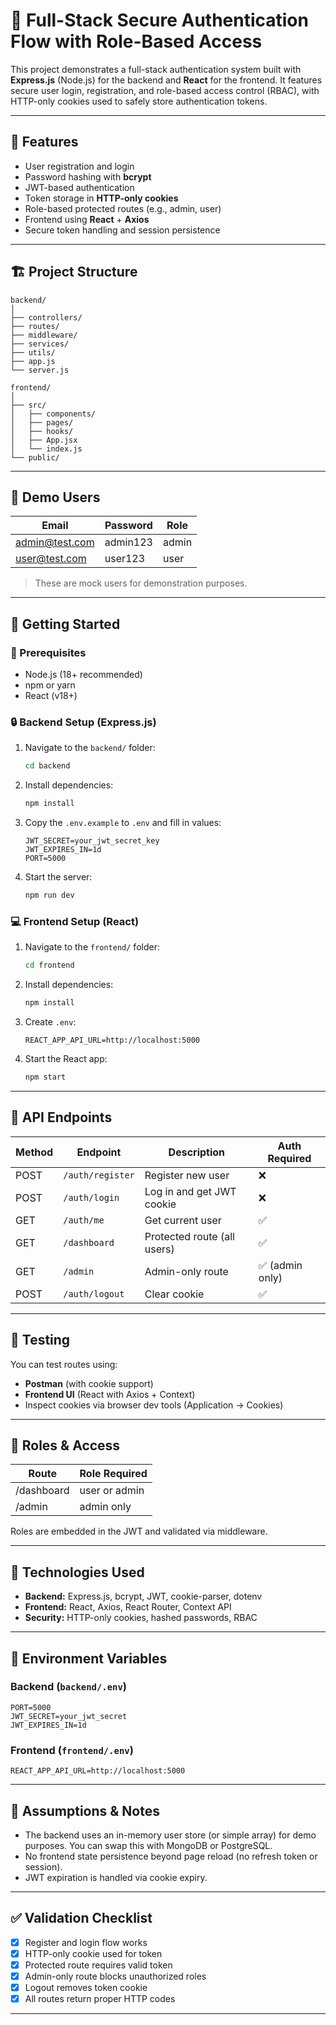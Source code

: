 # 🔐 Full-Stack Secure Authentication Flow with Role-Based Access

This project demonstrates a full-stack authentication system built with **Express.js** (Node.js) for the backend and **React** for the frontend. It features secure user login, registration, and role-based access control (RBAC), with HTTP-only cookies used to safely store authentication tokens.

---

## 📌 Features

- User registration and login
- Password hashing with **bcrypt**
- JWT-based authentication
- Token storage in **HTTP-only cookies**
- Role-based protected routes (e.g., admin, user)
- Frontend using **React** + **Axios**
- Secure token handling and session persistence

---

## 🏗️ Project Structure

```
backend/
│
├── controllers/
├── routes/
├── middleware/
├── services/
├── utils/
├── app.js
└── server.js

frontend/
│
├── src/
│   ├── components/
│   ├── pages/
│   ├── hooks/
│   ├── App.jsx
│   └── index.js
└── public/
```

---

## 🧪 Demo Users

| Email               | Password   | Role  |
|--------------------|------------|-------|
| admin@test.com     | admin123   | admin |
| user@test.com      | user123    | user  |

> These are mock users for demonstration purposes.

---

## 🚀 Getting Started

### 🔧 Prerequisites

- Node.js (18+ recommended)
- npm or yarn
- React (v18+)

### 🔒 Backend Setup (Express.js)

1. Navigate to the `backend/` folder:
   ```bash
   cd backend
   ```

2. Install dependencies:
   ```bash
   npm install
   ```

3. Copy the `.env.example` to `.env` and fill in values:
   ```
   JWT_SECRET=your_jwt_secret_key
   JWT_EXPIRES_IN=1d
   PORT=5000
   ```

4. Start the server:
   ```bash
   npm run dev
   ```

### 💻 Frontend Setup (React)

1. Navigate to the `frontend/` folder:
   ```bash
   cd frontend
   ```

2. Install dependencies:
   ```bash
   npm install
   ```

3. Create `.env`:
   ```
   REACT_APP_API_URL=http://localhost:5000
   ```

4. Start the React app:
   ```bash
   npm start
   ```

---

## 📡 API Endpoints

| Method | Endpoint        | Description                 | Auth Required |
|--------|------------------|-----------------------------|----------------|
| POST   | `/auth/register` | Register new user           | ❌             |
| POST   | `/auth/login`    | Log in and get JWT cookie   | ❌             |
| GET    | `/auth/me`       | Get current user            | ✅             |
| GET    | `/dashboard`     | Protected route (all users) | ✅             |
| GET    | `/admin`         | Admin-only route            | ✅ (admin only)|
| POST   | `/auth/logout`   | Clear cookie                | ✅             |

---

## 🧪 Testing

You can test routes using:

- **Postman** (with cookie support)
- **Frontend UI** (React with Axios + Context)
- Inspect cookies via browser dev tools (Application → Cookies)

---

## 👮 Roles & Access

| Route      | Role Required |
|------------|----------------|
| /dashboard | user or admin  |
| /admin     | admin only     |

Roles are embedded in the JWT and validated via middleware.

---

## 🧰 Technologies Used

- **Backend:** Express.js, bcrypt, JWT, cookie-parser, dotenv
- **Frontend:** React, Axios, React Router, Context API
- **Security:** HTTP-only cookies, hashed passwords, RBAC

---

## 📁 Environment Variables

### Backend (`backend/.env`)

```
PORT=5000
JWT_SECRET=your_jwt_secret
JWT_EXPIRES_IN=1d
```

### Frontend (`frontend/.env`)

```
REACT_APP_API_URL=http://localhost:5000
```

---

## 📄 Assumptions & Notes

- The backend uses an in-memory user store (or simple array) for demo purposes. You can swap this with MongoDB or PostgreSQL.
- No frontend state persistence beyond page reload (no refresh token or session).
- JWT expiration is handled via cookie expiry.

---

## ✅ Validation Checklist

- [x] Register and login flow works
- [x] HTTP-only cookie used for token
- [x] Protected route requires valid token
- [x] Admin-only route blocks unauthorized roles
- [x] Logout removes token cookie
- [x] All routes return proper HTTP codes

---


